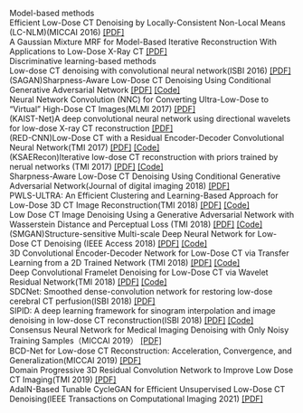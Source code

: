  Model-based methods   
Efficient Low-Dose CT Denoising by Locally-Consistent Non-Local Means (LC-NLM)(MICCAI 2016) [[PDF]](https://link.springer.com/chapter/10.1007/978-3-319-46726-9_49)   
A Gaussian Mixture MRF for Model-Based Iterative Reconstruction With Applications to Low-Dose X-Ray CT [[PDF]](https://ieeexplore.ieee.org/document/7493622)    
Discriminative learning-based methods     
Low-dose CT denoising with convolutional neural network(ISBI 2016) [[PDF]](https://ieeexplore.ieee.org/document/7950488)    
(SAGAN)Sharpness-Aware Low-Dose CT Denoising Using Conditional Generative Adversarial Network [[PDF]](https://link.springer.com/article/10.1007/s10278-018-0056-0) [[Code]](https://github.com/xinario/SAGAN)  
Neural Network Convolution (NNC) for Converting Ultra-Low-Dose to “Virtual” High-Dose CT Images(MLMI 2017) [[PDF]](https://link.springer.com/chapter/10.1007/978-3-319-67389-9_39)  
(KAIST-Net)A deep convolutional neural network using directional wavelets for low-dose X-ray CT reconstruction [[PDF]](https://aapm.onlinelibrary.wiley.com/doi/full/10.1002/mp.12344)  
(RED-CNN)Low-Dose CT with a Residual Encoder-Decoder Convolutional Neural Network(TMI 2017) [[PDF]](https://arxiv.org/abs/1702.00288) [[Code]](https://github.com/SSinyu/RED_CNN)  
(KSAERecon)Iterative low-dose CT reconstruction with priors trained by nerual networks (TMI 2017) [[PDF]](https://ieeexplore.ieee.org/stamp/stamp.jsp?tp=&arnumber=8038851) [[Code]](https://github.com/wudufan/KSAERecon)  
Sharpness-Aware Low-Dose CT Denoising Using Conditional Generative Adversarial Network(Journal of digital imaging 2018) [[PDF]](https://link.springer.com/article/10.1007/s10278-018-0056-0)  
PWLS-ULTRA: An Efficient Clustering and Learning-Based Approach for Low-Dose 3D CT Image Reconstruction(TMI 2018) [[PDF]](https://ieeexplore.ieee.org/document/8352798) [[Code]](https://github.com/xuehangzheng/PWLS-ULTRA-for-Low-Dose-3D-CT-Image-Reconstruction)  
Low Dose CT Image Denoising Using a Generative Adversarial Network with Wasserstein Distance and Perceptual Loss (TMI 2018) [[PDF]](https://arxiv.org/pdf/1708.00961.pdf) [[Code]](https://github.com/hyeongyuy/CT-WGAN_VGG_tensorflow)  
(SMGAN)Structure-sensitive Multi-scale Deep Neural Network for Low-Dose CT Denoising (IEEE Access 2018) [[PDF]](https://arxiv.org/abs/1805.00587) [[Code]](https://github.com/SSinyu/SMGAN)  
3D Convolutional Encoder-Decoder Network for Low-Dose CT via Transfer Learning from a 2D Trained Network (TMI 2018) [[PDF]](https://ieeexplore.ieee.org/document/8353466) [[Code]](https://github.com/hmshan/CPCE-3D)  
Deep Convolutional Framelet Denoising for Low-Dose CT via Wavelet Residual Network(TMI 2018) [[PDF]](https://ieeexplore.ieee.org/abstract/document/8332971) [[Code]](https://github.com/eunh/low_dose_CT)  
SDCNet: Smoothed dense-convolution network for restoring low-dose cerebral CT perfusion(ISBI 2018) [[PDF]](https://ieeexplore.ieee.org/document/8363590)  
SIPID: A deep learning framework for sinogram interpolation and image denoising in low-dose CT reconstruction(ISBI 2018) [[PDF]](https://ieeexplore.ieee.org/document/8363862) [[Code]](https://github.com/angeberry/SIPID)  
Consensus Neural Network for Medical Imaging Denoising with Only Noisy Training Samples（MICCAI 2019） [[PDF]](http://arxiv.org/pdf/1906.03639v1.pdf)  
BCD-Net for Low-dose CT Reconstruction: Acceleration, Convergence, and Generalization(MICCAI 2019) [[PDF]](https://arxiv.org/pdf/1908.01287.pdf)  
Domain Progressive 3D Residual Convolution Network to Improve Low Dose CT Imaging(TMI 2019) [[PDF]](https://ieeexplore.ieee.org/stamp/stamp.jsp?tp=&arnumber=8718010)  
AdaIN-Based Tunable CycleGAN for Efficient Unsupervised Low-Dose CT Denoising(IEEE Transactions on Computational Imaging 2021) [[PDF]]([https://ieeexplore.ieee.org/stamp/stamp.jsp?tp=&arnumber=8718010](https://ieeexplore.ieee.org/abstract/document/9317750)) 
